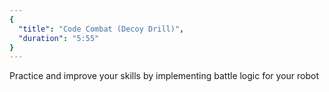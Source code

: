 ```yaml
---
{
  "title": "Code Combat (Decoy Drill)",
  "duration": "5:55"
}
---
```


Practice and improve your skills by implementing battle logic for your robot
